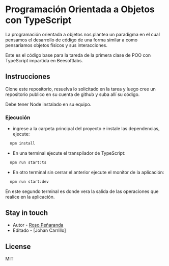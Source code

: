 # Programación Orientada a Objetos con TypeScript

La programación orientada a objetos nos plantea un paradigma en el cual pensamos
el desarrollo de código de una forma similar a como pensaríamos objetos físicos
y sus interacciones.

Este es el código base para la tareda de la primera clase de POO con TypeScript
impartida en Beesoftlabs.

## Instrucciones

Clone este repositorio, resuelva lo solicitado en la tarea y luego cree un
repositorio publico en su cuenta de github y suba allí su código.

Debe tener Node instalado en su equipo.

### Ejecución

- ingrese a la carpeta principal del proyecto e instale las dependencias,
  ejecute:

```bash
  npm install
```

- En una terminal ejecute el transpilador de TypeScript:

```bash
  npm run start:ts
```

- En otro terminal sin cerrar el anterior ejecute el monitor de la aplicación:

```bash
  npm run start:dev
```

En este segundo terminal es donde vera la salida de las operaciones que realice
en la aplicación.

## Stay in touch

- Autor - [Roso Peñaranda](https://github.com/RosoPenaranda/)
- Editado - [Johan Carrillo]

## License

MIT
